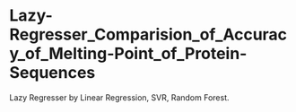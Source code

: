 # Lazy-Regresser_Comparision_of_Accuracy_of_Melting-Point_of_Protein-Sequences
Lazy Regresser by Linear Regression, SVR, Random Forest.
